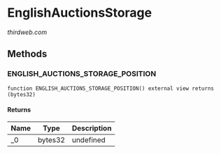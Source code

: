 # EnglishAuctionsStorage

*thirdweb.com*







## Methods

### ENGLISH_AUCTIONS_STORAGE_POSITION

```solidity
function ENGLISH_AUCTIONS_STORAGE_POSITION() external view returns (bytes32)
```






#### Returns

| Name | Type | Description |
|---|---|---|
| _0 | bytes32 | undefined |




